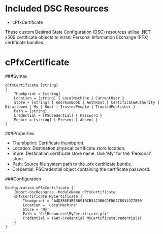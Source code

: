 Included DSC Resources
======================
* cPfxCertificate

These custom Desired State Configuration (DSC) resources utilise .NET x509 certificate objects to
install Personal Information Exchange (PFX) certificate bundles.

cPfxCertificate
===========
###Syntax
```
cPfxCertificate [string]
{
    Thumbprint = [string]
    Location = [string] { LocalMachine | CurrentUser }
    Store = [string] { AddressBook | AuthRoot | CertificateAuthority | Disallowed | My | Root | TrustedPeople | TrustedPublisher }
    Path = [string]
    Credential = [PSCredential] { Password }
    Ensure = [string] { Present | Absent }
}
```
###Properties
* Thumbprint: Certificate thumbprint.
* Location: Destination physical certificate store location.
* Store: Destination certificate store name. Use 'My' for the 'Personal' store.
* Path: Source file system path to the .pfx certificate bundle.
* Credential: PSCredential object containing the certificate password.

###Configuration
```
Configuration cPfxCertificate {
    Import-DscResource -ModuleName cPfxCertificate
    cPfxCertificate MyCertificate {
        Thumbprint = 'A4D8B8E3B1B6910CB54C3B6CDFD6478914327850'
        Location = 'LocalMachine'
        Store = 'My'
        Path = 'C:\Resources\MyCertificate.pfx'
        Credential = (Get-Credential MyCertificateCredentials)
    }
}
```
